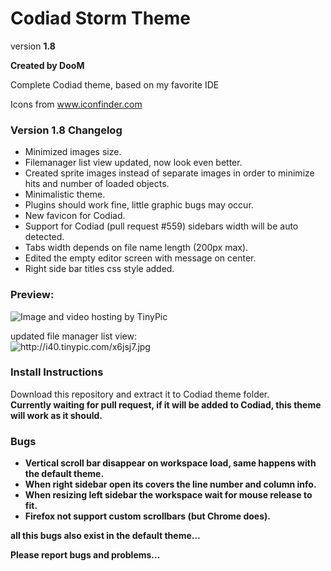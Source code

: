 Codiad Storm Theme
==================
version <b>1.8</b>

<b>Created by DooM</b>

Complete Codiad theme, based on my favorite IDE  

Icons from www.iconfinder.com

### Version 1.8 Changelog
- Minimized images size.
- Filemanager list view updated, now look even better.
- Created sprite images instead of separate images in order to minimize hits and number of loaded objects.
- Minimalistic theme.
- Plugins should work fine, little graphic bugs may occur.
- New favicon for Codiad.
- Support for Codiad (pull request #559) sidebars width will be auto detected.
- Tabs width depends on file name length (200px max).
- Edited the empty editor screen with message on center.
- Right side bar titles css style added.

### Preview:
<img src="http://i43.tinypic.com/54pol.jpg" border="0" alt="Image and video hosting by TinyPic">

updated file manager list view:  
<img src="http://i44.tinypic.com/124g7md.png" border="0" alt="http://i40.tinypic.com/x6jsj7.jpg">

### Install Instructions
Download this repository and extract it to Codiad theme folder.<br>
<b>Currently waiting for pull request, if it will be added to Codiad, this theme will work as it should.<b/>
### Bugs

- Vertical scroll bar disappear on workspace load, same happens with the default theme.
- When right sidebar open its covers the line number and column info.
- When resizing left sidebar the workspace wait for mouse release to fit.
- Firefox not support custom scrollbars (but Chrome does).

all this bugs also exist in the default theme...

Please report bugs and problems...
